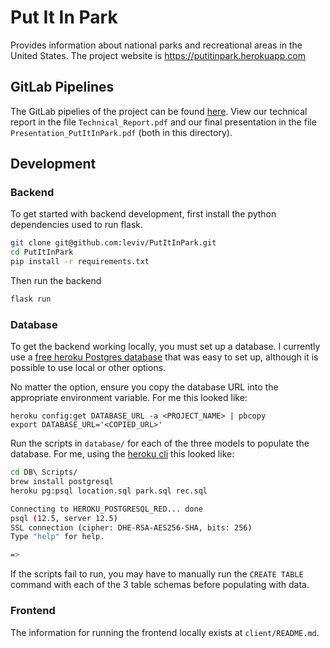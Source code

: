 # Put It In Park

Provides information about national parks and recreational areas in the United States.
The project website is https://putitinpark.herokuapp.com

## GitLab Pipelines

The GitLab pipelies of the project can be found [here](https://gitlab.com/leviv1/putitinpark/pipelines).
View our technical report in the file `Technical_Report.pdf` and our final presentation in the file `Presentation_PutItInPark.pdf` (both in this directory).

## Development

### Backend

To get started with backend development, first install the python dependencies used to run flask.

```bash
git clone git@github.com:leviv/PutItInPark.git
cd PutItInPark
pip install -r requirements.txt
```

Then run the backend

```bash
flask run
```

### Database

To get the backend working locally, you must set up a database. I currently use a [free heroku Postgres database](https://devcenter.heroku.com/articles/heroku-postgresql#provisioning-heroku-postgres) that was easy to set up, although it is possible to use local or other options.

No matter the option, ensure you copy the database URL into the appropriate environment variable. For me this looked like:

```
heroku config:get DATABASE_URL -a <PROJECT_NAME> | pbcopy
export DATABASE_URL='<COPIED_URL>'
```

Run the scripts in `database/` for each of the three models to populate the database. For me, using the [heroku cli](https://devcenter.heroku.com/articles/heroku-postgresql#using-the-cli) this looked like:

```bash
cd DB\ Scripts/
brew install postgresql
heroku pg:psql location.sql park.sql rec.sql

Connecting to HEROKU_POSTGRESQL_RED... done
psql (12.5, server 12.5)
SSL connection (cipher: DHE-RSA-AES256-SHA, bits: 256)
Type "help" for help.

=>

```

If the scripts fail to run, you may have to manually run the `CREATE TABLE` command with each of the 3 table schemas before populating with data.

### Frontend

The information for running the frontend locally exists at `client/README.md`.
